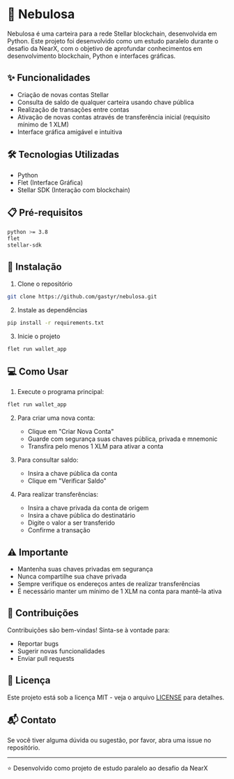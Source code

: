 # 🌌 Nebulosa

Nebulosa é uma carteira para a rede Stellar blockchain, desenvolvida em Python. Este projeto foi desenvolvido como um estudo paralelo durante o desafio da NearX, com o objetivo de aprofundar conhecimentos em desenvolvimento blockchain, Python e interfaces gráficas.

## ✨ Funcionalidades

- Criação de novas contas Stellar
- Consulta de saldo de qualquer carteira usando chave pública
- Realização de transações entre contas
- Ativação de novas contas através de transferência inicial (requisito mínimo de 1 XLM)
- Interface gráfica amigável e intuitiva

## 🛠️ Tecnologias Utilizadas

- Python
- Flet (Interface Gráfica)
- Stellar SDK (Interação com blockchain)

## 📋 Pré-requisitos

```bash
python >= 3.8
flet
stellar-sdk
```

## 🚀 Instalação

1. Clone o repositório
```bash
git clone https://github.com/gastyr/nebulosa.git
```

2. Instale as dependências
```bash
pip install -r requirements.txt
```

3. Inicie o projeto
```bash
flet run wallet_app     
```

## 💻 Como Usar

1. Execute o programa principal:
```bash
flet run wallet_app
```

2. Para criar uma nova conta:
   - Clique em "Criar Nova Conta"
   - Guarde com segurança suas chaves pública, privada e mnemonic
   - Transfira pelo menos 1 XLM para ativar a conta

3. Para consultar saldo:
   - Insira a chave pública da conta
   - Clique em "Verificar Saldo"

4. Para realizar transferências:
   - Insira a chave privada da conta de origem
   - Insira a chave pública do destinatário
   - Digite o valor a ser transferido
   - Confirme a transação

## ⚠️ Importante

- Mantenha suas chaves privadas em segurança
- Nunca compartilhe sua chave privada
- Sempre verifique os endereços antes de realizar transferências
- É necessário manter um mínimo de 1 XLM na conta para mantê-la ativa

## 🤝 Contribuições

Contribuições são bem-vindas! Sinta-se à vontade para:
- Reportar bugs
- Sugerir novas funcionalidades
- Enviar pull requests

## 📝 Licença

Este projeto está sob a licença MIT - veja o arquivo [LICENSE](LICENSE) para detalhes.

## 📬 Contato

Se você tiver alguma dúvida ou sugestão, por favor, abra uma issue no repositório.

---

⭐ Desenvolvido como projeto de estudo paralelo ao desafio da NearX